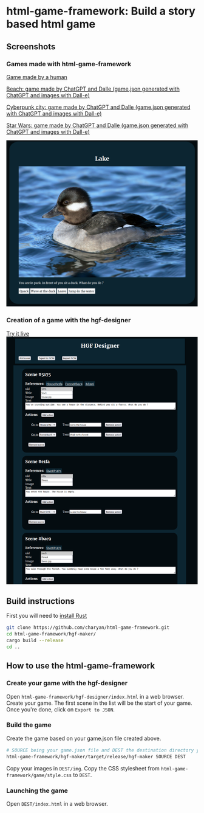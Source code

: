 # html-game-framework: Build a story based html game
## Screenshots
### Games made with html-game-framework
[Game made by a human](https://charyan.github.io/html-game-framework/demo/)  
  
[Beach: game made by ChatGPT and Dalle (game.json generated with ChatGPT and images with Dall-e)](https://charyan.github.io/html-game-framework/demo_chatgpt_dalle_beach/)  
  
[Cyberpunk city: game made by ChatGPT and Dalle (game.json generated with ChatGPT and images with Dall-e)](https://charyan.github.io/html-game-framework/demo_chatgpt_dalle_cyberpunk/)  
  
[Star Wars: game made by ChatGPT and Dalle (game.json generated with ChatGPT and images with Dall-e)](https://charyan.github.io/html-game-framework/demo_chatgpt_dalle_starwars/)  
  
![html-game-framework screenshot](https://github.com/charyan/html-game-framework/raw/master/hgf-ex.png)
### Creation of a game with the hgf-designer
[Try it live](https://charyan.github.io/html-game-framework/hgf-designer/)
![html-game-framework screenshot](https://github.com/charyan/html-game-framework/raw/master/hgf.png)

## Build instructions
First you will need to [install Rust](https://www.rust-lang.org/tools/install)
```bash
git clone https://github.com/charyan/html-game-framework.git
cd html-game-framework/hgf-maker/
cargo build --release
cd ..
```

## How to use the html-game-framework
### Create your game with the hgf-designer
Open `html-game-framework/hgf-designer/index.html` in a web browser. Create your game. The first scene in the list will be the start of your game. Once you're done, click on `Export to JSON`.

### Build the game
Create the game based on your game.json file created above.
```bash
# SOURCE being your game.json file and DEST the destination directory you want your game files in
html-game-framework/hgf-maker/target/release/hgf-maker SOURCE DEST
```
Copy your images in `DEST/img`.
Copy the CSS stylesheet from `html-game-framework/game/style.css` to `DEST`.

### Launching the game
Open `DEST/index.html` in a web browser.
